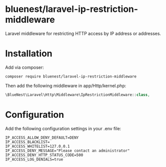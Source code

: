 # bluenest/laravel-ip-restriction-middleware
Laravel middleware for restricting HTTP access by IP address or addresses.

# Installation

Add via composer:

`composer require bluenest/laravel-ip-restriction-middleware`

Then add the following middleware in app/Http/kernel.php:

```php
\BlueNest\Laravel\Http\Middleware\IpRestrictionMiddleware::class,
```

# Configuration

Add the following configuration settings in your .env file:

```
IP_ACCESS_ALLOW_DENY_DEFAULT=DENY
IP_ACCESS_BLACKLIST=
IP_ACCESS_WHITELIST=127.0.0.1
IP_ACCESS_DENY_MESSAGE="Please contact an administrator"
IP_ACCESS_DENY_HTTP_STATUS_CODE=500
IP_ACCESS_LOG_DENIALS=true
```